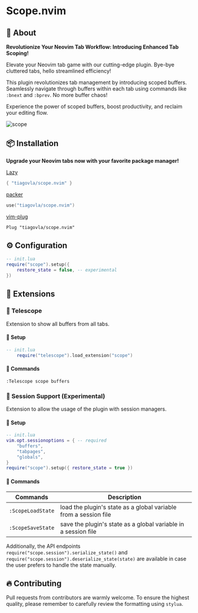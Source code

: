 # Scope.nvim

## :bookmark: About

**Revolutionize Your Neovim Tab Workflow: Introducing Enhanced Tab Scoping!**

Elevate your Neovim tab game with our cutting-edge plugin. Bye-bye cluttered
tabs, hello streamlined efficiency!

This plugin revolutionizes tab management by introducing scoped buffers.
Seamlessly navigate through buffers within each tab using commands like
`:bnext` and `:bprev`. No more buffer chaos!

Experience the power of scoped buffers, boost productivity, and reclaim your
editing flow.

![scope](https://user-images.githubusercontent.com/30515389/156297097-08208d0f-9715-4fc4-8aa0-f5980c21173d.gif)

## 📦 Installation

**Upgrade your Neovim tabs now with your favorite package manager!**

[Lazy](https://github.com/folke/lazy.nvim)

```lua
{ "tiagovla/scope.nvim" }
```

[packer](https://github.com/wbthomason/packer.nvim)

```lua
use("tiagovla/scope.nvim")
```

[vim-plug](https://github.com/junegunn/vim-plug)

```vim
Plug "tiagovla/scope.nvim"
```

## ⚙️ Configuration

```lua
-- init.lua
require("scope").setup({
    restore_state = false, -- experimental
})

```

## 🚀 Extensions

### 🔭 Telescope

Extension to show all buffers from all tabs.

#### :electric_plug: Setup

```lua
-- init.lua
    require("telescope").load_extension("scope")
```

#### 📢 Commands

```
:Telescope scope buffers
```

### :floppy_disk: Session Support (Experimental)

Extension to allow the usage of the plugin with session managers.

#### :electric_plug: Setup

```lua
-- init.lua
vim.opt.sessionoptions = { -- required
    "buffers",
    "tabpages",
    "globals",
}
require("scope").setup({ restore_state = true })
```

#### 📢 Commands

| Commands          | Description                                                      |
| ----------------- | ---------------------------------------------------------------- |
| `:ScopeLoadState` | load the plugin's state as a global variable from a session file |
| `:ScopeSaveState` | save the plugin's state as a global variable in a session file   |

Additionally, the API endpoints
`require("scope.session").serialize_state()` and
`require("scope.session").deserialize_state(state)` are available in case
the user prefers to handle the state manually.

## :fire: Contributing

Pull requests from contributors are warmly welcome. To ensure the highest
quality, please remember to carefully review the formatting using `stylua`.
